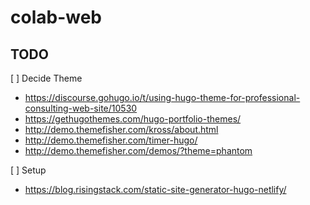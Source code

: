 # colab-web

## TODO
[ ] Decide Theme
* https://discourse.gohugo.io/t/using-hugo-theme-for-professional-consulting-web-site/10530
* https://gethugothemes.com/hugo-portfolio-themes/
* http://demo.themefisher.com/kross/about.html
* http://demo.themefisher.com/timer-hugo/
* http://demo.themefisher.com/demos/?theme=phantom

[ ] Setup
* https://blog.risingstack.com/static-site-generator-hugo-netlify/ 
